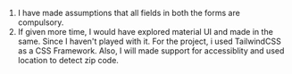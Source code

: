 1. I have made assumptions that all fields in both the forms are compulsory.
2. If given more time, I would have explored material UI and made in the same. Since I haven't played with it. For the project, i used TailwindCSS as a CSS Framework. Also, I will made support for accessiblity and used location to detect zip code.
